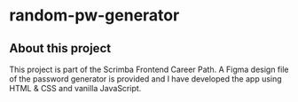 # random-pw-generator

## About this project
This project is part of the Scrimba Frontend Career Path. A Figma design file of the password generator is provided and I have developed the app using HTML & CSS and vanilla JavaScript.

